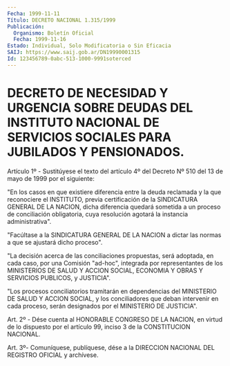 ```yaml
---
Fecha: 1999-11-11
Título: DECRETO NACIONAL 1.315/1999
Publicación:
  Organismo: Boletín Oficial
  Fecha: 1999-11-16
Estado: Individual, Solo Modificatoria o Sin Eficacia
SAIJ: https://www.saij.gob.ar/DN19990001315
Id: 123456789-0abc-513-1000-9991soterced
---
```

# DECRETO DE NECESIDAD Y URGENCIA SOBRE DEUDAS DEL INSTITUTO NACIONAL DE SERVICIOS SOCIALES PARA JUBILADOS Y PENSIONADOS.

<a id="1"></a>
Artículo 1º - Sustitúyese el texto del artículo 4º del Decreto Nº 510 del 13 de mayo de 1999 por el siguiente:

"En los casos en que existiere diferencia entre la deuda reclamada y la que reconociere el INSTITUTO, previa certificación de la SINDICATURA GENERAL DE LA NACION, dicha diferencia quedará sometida a un proceso de conciliación obligatoria, cuya resolución agotará la instancia administrativa".

"Facúltase a la SINDICATURA GENERAL DE LA NACION a dictar las normas a que se ajustará dicho proceso".

"La decisión acerca de las conciliaciones propuestas, será adoptada, en cada caso, por una Comisión "ad-hoc", integrada por representantes de los MINISTERIOS DE SALUD Y ACCION SOCIAL, ECONOMIA Y OBRAS Y SERVICIOS PUBLICOS, y JUSTICIA".

"Los procesos conciliatorios tramitarán en dependencias del MINISTERIO DE SALUD Y ACCION SOCIAL, y los conciliadores que deban intervenir en cada proceso, serán designados por el MINISTERIO DE JUSTICIA".

<a id="2"></a>
Art. 2º - Dése cuenta al HONORABLE CONGRESO DE LA NACION, en virtud de lo dispuesto por el artículo 99, inciso 3 de la CONSTITUCION NACIONAL.

<a id="3"></a>
Art. 3º- Comuníquese, publíquese, dése a la DIRECCION NACIONAL DEL REGISTRO OFICIAL y archívese.